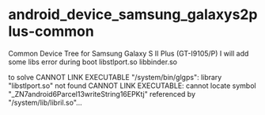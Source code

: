﻿

# android_device_samsung_galaxys2plus-common

Common Device Tree for Samsung Galaxy S II Plus (GT-I9105/P) 
I will add some libs error during boot 
libstlport.so 
libbinder.so

to solve 
CANNOT LINK EXECUTABLE "/system/bin/glgps": library "libstlport.so" not found 
CANNOT LINK EXECUTABLE: cannot locate symbol "_ZN7android6Parcel13writeString16EPKtj" referenced by "/system/lib/libril.so"...

